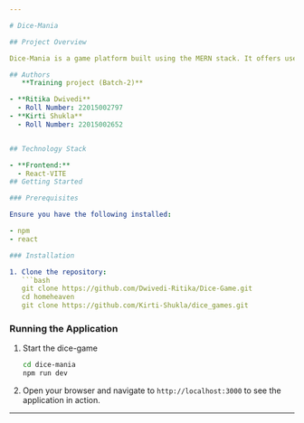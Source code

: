 ```yaml
---

# Dice-Mania

## Project Overview

Dice-Mania is a game platform built using the MERN stack. It offers users to select numbers from 1 to 6, role the dice on click and then gets the result. The result is the difference of number selected by the user and the number on the dice.

## Authors
   **Training project (Batch-2)**

- **Ritika Dwivedi**
  - Roll Number: 22015002797
- **Kirti Shukla**
  - Roll Number: 22015002652


## Technology Stack

- **Frontend:**
  - React-VITE
## Getting Started

### Prerequisites

Ensure you have the following installed:

- npm 
- react

### Installation

1. Clone the repository:
   ```bash
   git clone https://github.com/Dwivedi-Ritika/Dice-Game.git
   cd homeheaven
   git clone https://github.com/Kirti-Shukla/dice_games.git
   ```

### Running the Application

1. Start the dice-game 
   ```bash
   cd dice-mania
   npm run dev
   ```


3. Open your browser and navigate to `http://localhost:3000` to see the application in action.


---
```


